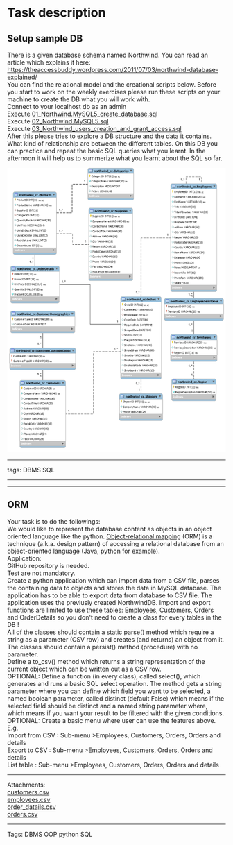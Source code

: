 # Task description

## Setup sample DB

There is a given database schema named Northwind. You can read an article which explains it here:  
https://theaccessbuddy.wordpress.com/2011/07/03/northwind-database-explained/  
You can find the relational model and the creational scripts below. Before you start to work on the weekly exercises please run these scripts on your machine to create the DB what you will work with.  
Connect to your localhost db as an admin  
Execute [01_Northwind.MySQL5_create_database.sql](sample/01_Northwind.MySQL5_create_database.sql)  
Execute [02_Northwind.MySQL5.sql](sample/02_Northwind.MySQL5.sql)  
Execute [03_Northwind_users_creation_and_grant_access.sql](sample/03_Northwind_users_creation_and_grant_access.sql)  
After this please tries to explore a DB structure and the data it contains. What kind of relationship are between the different tables. On this DB you can practice and repeat the basic SQL queries what you learnt. In the afternoon it will help us to summerize what you learnt about the SQL so far.

![](sample/remote_northwind.png)

-----------

tags: DBMS SQL

------------------

------------------

## ORM

Your task is to do the followings:  
We would like to represent the database content as objects in an object oriented language like the python. [Object-relational mapping](https://en.wikipedia.org/wiki/Object-relational_mapping) (ORM) is a technique (a.k.a. design pattern) of accessing a relational database from an object-oriented language (Java, python for example).  
Application:  
GitHub repository is needed.  
Test are not mandatory.  
Create a python application which can import data from a CSV file, parses the containing data to objects and stores the data in MySQL database. The application has to be able to export data from database to CSV file. The application uses the previusly created NorthwindDB. Import and export functions are limited to use these tables: Employees, Customers, Orders and OrderDetails so you don't need to create a class for every tables in the DB !  
All of the classes should contain a static parse() method which require a string as a parameter (CSV row) and creates (and returns) an object from it.  
The classes should contain a persist() method (procedure) with no parameter.  
Define a to_csv() method which returns a string representation of the current object which can be written out as a CSV row.  
OPTIONAL: Define a function (in every class), called select(), which generates and runs a basic SQL select operation. The method gets a string parameter where you can define which field you want to be selected, a named boolean parameter, called distinct (default False) which means if the selected field should be distinct and a named string parameter where, which means if you want your result to be filtered with the given conditions.  
OPTIONAL: Create a basic menu where user can use the features above.  
E.g.  
Import from CSV : Sub-menu >Employees, Customers, Orders, Orders and details  
Export to CSV : Sub-menu >Employees, Customers, Orders, Orders and details  
List table : Sub-menu >Employees, Customers, Orders, Orders and details  

--------

Attachments:  
[customers.csv](sample/customers.csv)  
[employees.csv](sample/employees.csv)  
[order_datails.csv](sample/oder_datails.csv)  
[orders.csv](sample/orders.csv)  

--------

Tags: DBMS OOP python SQL
